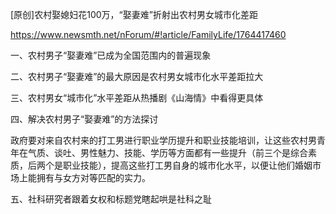 [原创]农村娶媳妇花100万，“娶妻难”折射出农村男女城市化差距

https://www.newsmth.net/nForum/#!article/FamilyLife/1764417460

一、农村男子“娶妻难”已成为全国范围内的普遍现象

二、农村男子“娶妻难”的最大原因是农村男女城市化水平差距拉大

三、农村男女“城市化”水平差距从热播剧《山海情》中看得更具体

四、解决农村男子“娶妻难”的方法探讨

政府要对来自农村来的打工男进行职业学历提升和职业技能培训，让这些农村男青年在气质、谈吐、男性魅力、技能、学历等方面都有一些提升（前三个是综合素质，后两个是职业技能），提高这些打工男自身的城市化水平，以便让他们婚姻市场上能拥有与女方对等匹配的实力。

五、社科研究者跟着女权和标题党瞎起哄是社科之耻
